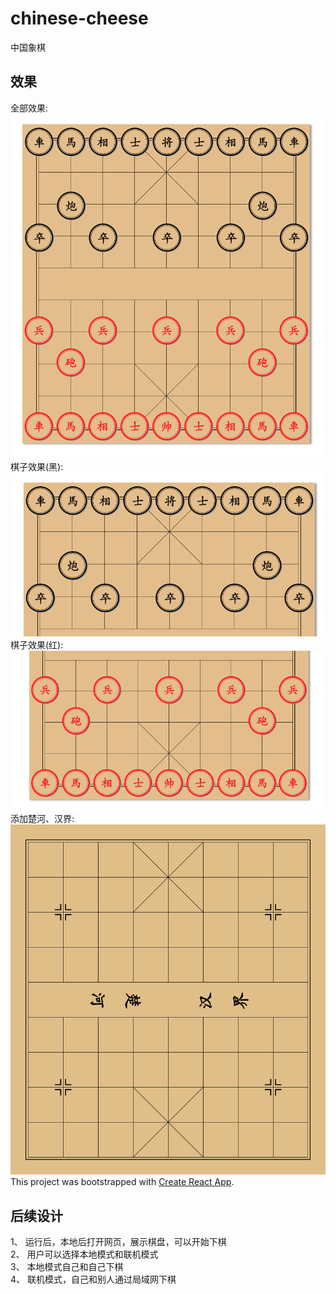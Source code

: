 # chinese-cheese
中国象棋

## 效果
全部效果:  
![2020-02-24](./demo/demo1.png "最新效果图")  
棋子效果(黑):  
![黑方](./demo/demo2.png)  
棋子效果(红):  
![红方](./demo/demo3.png)  
添加楚河、汉界:  
![棋盘最新效果](./demo/demo4.png)    
This project was bootstrapped with [Create React App](https://github.com/facebook/create-react-app).   

## 后续设计
1、 运行后，本地后打开网页，展示棋盘，可以开始下棋  
2、 用户可以选择本地模式和联机模式  
3、 本地模式自己和自己下棋  
4、 联机模式，自己和别人通过局域网下棋  
